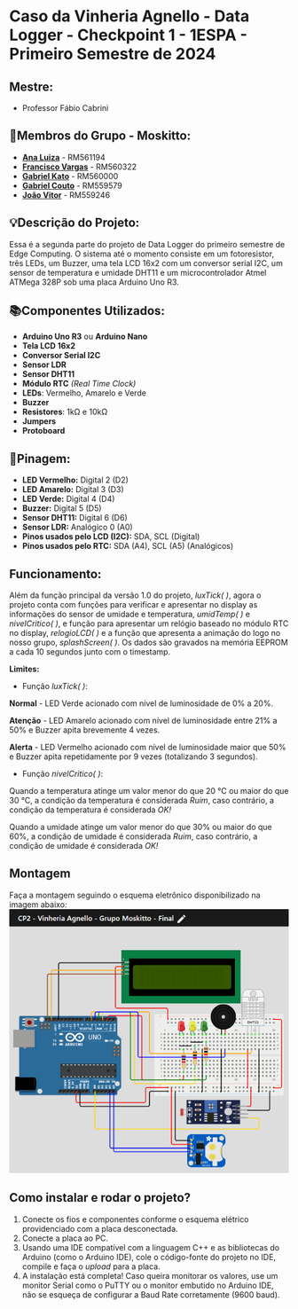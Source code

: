 # Caso da Vinheria Agnello - Data Logger - Checkpoint 1 - 1ESPA - Primeiro Semestre de 2024

## Mestre: 
- Professor Fábio Cabrini
## 👤Membros do Grupo - **Moskitto**:
- [**Ana Luiza**](https://github.com/anarand) - RM561194
- [**Francisco Vargas**](https://github.com/Franciscov25) - RM560322
- [**Gabriel Kato**](https://github.com/kato8088) - RM560000
- [**Gabriel Couto**](https://github.com/rouri404) - RM559579
- [**João Vitor**](https://github.com/joaomatosq) - RM559246

## 💡Descrição do Projeto:
Essa é a segunda parte do projeto de Data Logger do primeiro semestre de Edge Computing. O sistema até o momento consiste em um fotoresistor, três LEDs, um Buzzer, uma tela LCD 16x2 com um conversor serial I2C, um sensor de temperatura e umidade DHT11 e um microcontrolador Atmel ATMega 328P sob uma placa Arduino Uno R3.

## 📚Componentes Utilizados:
- **Arduino Uno R3** ou **Arduino Nano**
- **Tela LCD 16x2**
- **Conversor Serial I2C**
- **Sensor LDR**
- **Sensor DHT11**
- **Módulo RTC** _(Real Time Clock)_
- **LEDs**: Vermelho, Amarelo e Verde
- **Buzzer**
- **Resistores**: 1kΩ e 10kΩ
- **Jumpers**
- **Protoboard**

## 📍Pinagem:
- **LED Vermelho:** Digital 2 (D2)
- **LED Amarelo:** Digital 3 (D3)
- **LED Verde:** Digital 4 (D4)
- **Buzzer:** Digital 5 (D5)
- **Sensor DHT11:** Digital 6 (D6)
- **Sensor LDR:** Analógico 0 (A0)
- **Pinos usados pelo LCD (I2C):** SDA, SCL (Digital)
- **Pinos usados pelo RTC:** SDA (A4), SCL (A5) (Analógicos)

## Funcionamento:
Além da função principal da versão 1.0 do projeto, _luxTick( )_, agora o projeto conta com funções para verificar e apresentar no display as informações do sensor de umidade e temperatura, _umidTemp( )_ e _nivelCritico( )_, e função para apresentar um relógio baseado no módulo RTC no display, _relogioLCD( )_ e a função que apresenta a animação do logo no nosso grupo, _splashScreen( )_. Os dados são gravados na memória EEPROM a cada 10 segundos junto com o timestamp.

**Limites:**
- Função _luxTick( )_:

**Normal** - LED Verde acionado com nível de luminosidade de 0% a 20%.

**Atenção** - LED Amarelo acionado com nível de luminosidade entre 21% a 50% e Buzzer apita brevemente 4 vezes.

**Alerta** - LED Vermelho acionado com nível de luminosidade maior que 50% e Buzzer apita repetidamente por 9 vezes (totalizando 3 segundos).

- Função _nivelCritico( )_:

Quando a temperatura atinge um valor menor do que 20 °C ou maior do que 30 °C, a condição da temperatura é considerada _Ruim_, caso contrário, a condição da temperatura é considerada _OK!_

Quando a umidade atinge um valor menor do que 30% ou maior do que 60%, a condição de umidade é considerada _Ruim_, caso contrário, a condição de umidade é considerada _OK!_

## Montagem
Faça a montagem seguindo o esquema eletrônico disponibilizado na imagem abaixo:
![Alt text](./ProjetoVinheriaAgnello_release_v2.png "Montagem Eletrônica")

## Como instalar e rodar o projeto?
1. Conecte os fios e componentes conforme o esquema elétrico providenciado com a placa desconectada.
2. Conecte a placa ao PC.
3. Usando uma IDE compatível com a linguagem C++ e as bibliotecas do Arduino (como o Arduino IDE), cole o código-fonte do projeto no IDE, compile e faça o *upload* para a placa.
4. A instalação está completa! Caso queira monitorar os valores, use um monitor Serial como o PuTTY ou o monitor embutido no Arduino IDE, não se esqueça de configurar a Baud Rate corretamente (9600 baud).